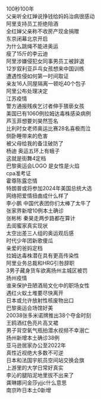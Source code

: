 100秒100年  
父亲听全红婵说挣钱给妈妈治病很感动  
阿里支持员工拒绝陪酒  
全红婵父亲称不收房产现金捐赠  
东京闭幕北京开启  
为什么跳绳不能进奥运  
瘦了15斤的李云迪  
阿里涉嫌侵犯女同事男员工被辞退  
12岁叙利亚乒乓女孩想来中国训练  
遭遇性侵如何第一时间取证  
亲友16人同屋隔离一顿吃40个包子  
阿里公布处理决定  
江苏疫情  
警方通报残疾乞讨者伸手猥亵女孩  
美国已有1060例拉姆达毒株感染病例  
芦玉菲想要刘昊然签名  
比利时女老师奥运比赛28名喜极而泣  
侧卧睡带来的危害  
被父母给我的备注破防了  
杨迪 奥运五环上有蛾子  
这就是街舞4定档  
巴黎奥运会LOGO 是女性是火焰  
cpa准考证  
霍尊陈露恋情  
特朗普或将参加2024年美国总统大选  
网络把爱情扭曲成什么样了  
李小鹏 中国代表团你们太棒了太牛了  
张家界新增10例本土确诊  
张彬彬 秦昊走两步路都在算计  
去闺蜜家真实现状  
太空出差三人组的奥运观后感  
时代少年团新歌傻瓜  
亲爱的爸妈定档  
拉姆达毒株潜在具有更高传染性  
阿里业务总裁和HRG引咎辞职  
3男子藏身货车欲离扬州主城区被罚  
扬州疫情  
谁来保护丑陋酒局文化中的职场女性  
遇红火蚁土堆要尽快离开  
日本或允许放射性核废物出口  
巴黎奥运会场馆好美  
20038张多米诺牌推出38个夺金时刻  
王鸥酒红色亮片高叉裙  
男子背空氧气瓶拍潜水视频不幸溺亡  
扬州新增本土确诊38例  
亚马逊居家办公至2022年  
真性近视绝大多数不可逆  
日本和法国宇航员空间站交换会旗  
上游里的大学日常好真实  
李沁的腿陷泥地里拔不出来了  
龚琳娜问金莎yjjc什么意思  
南京昨日本土0新增  
